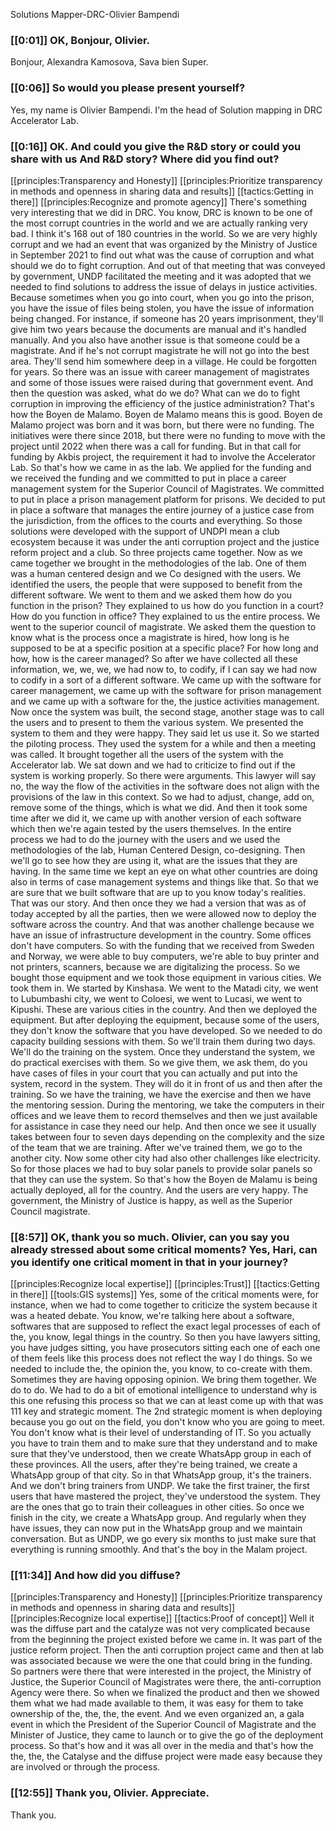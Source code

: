 Solutions Mapper\-DRC\-Olivier Bampendi

### [[0:01]] OK, Bonjour, Olivier\.

Bonjour, Alexandra Kamosova, Sava bien Super\.

### [[0:06]] So would you please present yourself?

Yes, my name is Olivier Bampendi\. I'm the head of Solution mapping in DRC Accelerator Lab\.

### [[0:16]] OK\. And could you give the R&D story or could you share with us And R&D story? Where did you find out?

[[principles:Transparency and Honesty]]
[[principles:Prioritize transparency in methods and openness in sharing data and results]]
[[tactics:Getting in there]]
[[principles:Recognize and promote agency]]
There's something very interesting that we did in DRC\. You know, DRC is known to be one of the most corrupt countries in the world and we are actually ranking very bad\. I think it's 168 out of 180 countries in the world\. So we are very highly corrupt and we had an event that was organized by the Ministry of Justice in September 2021 to find out what was the cause of corruption and what should we do to fight corruption\. And out of that meeting that was conveyed by government, UNDP facilitated the meeting and it was adopted that we needed to find solutions to address the issue of delays in justice activities\. Because sometimes when you go into court, when you go into the prison, you have the issue of files being stolen, you have the issue of information being changed\. For instance, if someone has 20 years imprisonment, they'll give him two years because the documents are manual and it's handled manually\. And you also have another issue is that someone could be a magistrate\. And if he's not corrupt magistrate he will not go into the best area\. They'll send him somewhere deep in a village\. He could be forgotten for years\. So there was an issue with career management of magistrates and some of those issues were raised during that government event\. And then the question was asked, what do we do? What can we do to fight corruption in improving the efficiency of the justice administration? That's how the Boyen de Malamo\. Boyen de Malamo means this is good\. Boyen de Malamo project was born and it was born, but there were no funding\. The initiatives were there since 2018, but there were no funding to move with the project until 2022 when there was a call for funding\. But in that call for funding by Akbis project, the requirement it had to involve the Accelerator Lab\. So that's how we came in as the lab\. We applied for the funding and we received the funding and we committed to put in place a career management system for the Superior Council of Magistrates\. We committed to put in place a prison management platform for prisons\. We decided to put in place a software that manages the entire journey of a justice case from the jurisdiction, from the offices to the courts and everything\. So those solutions were developed with the support of UNDPI mean a club ecosystem because it was under the anti corruption project and the justice reform project and a club\. So three projects came together\. Now as we came together we brought in the methodologies of the lab\. One of them was a human centered design and we Co designed with the users\. We identified the users, the people that were supposed to benefit from the different software\. We went to them and we asked them how do you function in the prison? They explained to us how do you function in a court? How do you function in office? They explained to us the entire process\. We went to the superior council of magistrate\. We asked them the question to know what is the process once a magistrate is hired, how long is he supposed to be at a specific position at a specific place? For how long and how, how is the career managed? So after we have collected all these information, we, we, we, we had now to, to codify, if I can say we had now to codify in a sort of a different software\. We came up with the software for career management, we came up with the software for prison management and we came up with a software for the, the justice activities management\. Now once the system was built, the second stage, another stage was to call the users and to present to them the various system\. We presented the system to them and they were happy\. They said let us use it\. So we started the piloting process\. They used the system for a while and then a meeting was called\. It brought together all the users of the system with the Accelerator lab\. We sat down and we had to criticize to find out if the system is working properly\. So there were arguments\. This lawyer will say no, the way the flow of the activities in the software does not align with the provisions of the law in this context\. So we had to adjust, change, add on, remove some of the things, which is what we did\. And then it took some time after we did it, we came up with another version of each software which then we're again tested by the users themselves\. In the entire process we had to do the journey with the users and we used the methodologies of the lab, Human Centered Design, co\-designing\. Then we'll go to see how they are using it, what are the issues that they are having\. In the same time we kept an eye on what other countries are doing also in terms of case management systems and things like that\. So that we are sure that we built software that are up to you know today's realities\. That was our story\. And then once they we had a version that was as of today accepted by all the parties, then we were allowed now to deploy the software across the country\. And that was another challenge because we have an issue of infrastructure development in the country\. Some offices don't have computers\. So with the funding that we received from Sweden and Norway, we were able to buy computers, we're able to buy printer and not printers, scanners, because we are digitalizing the process\. So we bought those equipment and we took those equipment in various cities\. We took them in\. We started by Kinshasa\. We went to the Matadi city, we went to Lubumbashi city, we went to Coloesi, we went to Lucasi, we went to Kipushi\. These are various cities in the country\. And then we deployed the equipment\. But after deploying the equipment, because some of the users, they don't know the software that you have developed\. So we needed to do capacity building sessions with them\. So we'll train them during two days\. We'll do the training on the system\. Once they understand the system, we do practical exercises with them\. So we give them, we ask them, do you have cases of files in your court that you can actually and put into the system, record in the system\. They will do it in front of us and then after the training\. So we have the training, we have the exercise and then we have the mentoring session\. During the mentoring, we take the computers in their offices and we leave them to record themselves and then we just available for assistance in case they need our help\. And then once we see it usually takes between four to seven days depending on the complexity and the size of the team that we are training\. After we've trained them, we go to the another city\. Now some other city had also other challenges like electricity\. So for those places we had to buy solar panels to provide solar panels so that they can use the system\. So that's how the Boyen de Malamu is being actually deployed, all for the country\. And the users are very happy\. The government, the Ministry of Justice is happy, as well as the Superior Council magistrate\.


### [[8:57]] OK, thank you so much\. Olivier, can you say you already stressed about some critical moments? Yes, Hari, can you identify one critical moment in that in your journey?

[[principles:Recognize local expertise]]
[[principles:Trust]]
[[tactics:Getting in there]]
[[tools:GIS systems]]
Yes, some of the critical moments were, for instance, when we had to come together to criticize the system because it was a heated debate\. You know, we're talking here about a software, softwares that are supposed to reflect the exact legal processes of each of the, you know, legal things in the country\. So then you have lawyers sitting, you have judges sitting, you have prosecutors sitting each one of each one of them feels like this process does not reflect the way I do things\. So we needed to include the, the opinion the, you know, to co\-create with them\. Sometimes they are having opposing opinion\. We bring them together\. We do to do\. We had to do a bit of emotional intelligence to understand why is this one refusing this process so that we can at least come up with that was 111 key and strategic moment\. The 2nd strategic moment is when deploying because you go out on the field, you don't know who you are going to meet\. You don't know what is their level of understanding of IT\. So you actually you have to train them and to make sure that they understand and to make sure that they've understood, then we create WhatsApp group in each of these provinces\. All the users, after they're being trained, we create a WhatsApp group of that city\. So in that WhatsApp group, it's the trainers\. And we don't bring trainers from UNDP\. We take the first trainer, the first users that have mastered the project, they've understood the system\. They are the ones that go to train their colleagues in other cities\. So once we finish in the city, we create a WhatsApp group\. And regularly when they have issues, they can now put in the WhatsApp group and we maintain conversation\. But as UNDP, we go every six months to just make sure that everything is running smoothly\. And that's the boy in the Malam project\.


### [[11:34]] And how did you diffuse?

[[principles:Transparency and Honesty]]
[[principles:Prioritize transparency in methods and openness in sharing data and results]]
[[principles:Recognize local expertise]]
[[tactics:Proof of concept]]
Well it was the diffuse part and the catalyze was not very complicated because from the beginning the project existed before we came in\. It was part of the justice reform project\. Then the anti corruption project came and then at lab was associated because we were the one that could bring in the funding\. So partners were there that were interested in the project, the Ministry of Justice, the Superior Council of Magistrates were there, the anti\-corruption Agency were there\. So when we finalized the product and then we showed them what we had made available to them, it was easy for them to take ownership of the, the, the, the event\. And we even organized an, a gala event in which the President of the Superior Council of Magistrate and the Minister of Justice, they came to launch or to give the go of the deployment process\. So that's how and it was all over in the media and that's how the the, the, the Catalyse and the diffuse project were made easy because they are involved or through the process\.


### [[12:55]] Thank you, Olivier\. Appreciate\.

Thank you\.


